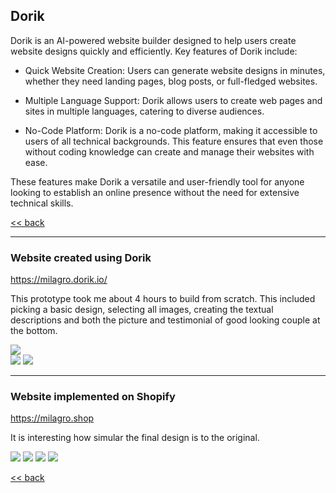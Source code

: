 ## Dorik

Dorik is an AI-powered website builder designed to help users create website designs quickly and efficiently. Key features of Dorik include:

* Quick Website Creation: Users can generate website designs in minutes, whether they need landing pages, blog posts, or full-fledged websites.  

* Multiple Language Support: Dorik allows users to create web pages and sites in multiple languages, catering to diverse audiences.

* No-Code Platform: Dorik is a no-code platform, making it accessible to users of all technical backgrounds. This feature ensures that even those without coding knowledge can create and manage their websites with ease.

These features make Dorik a versatile and user-friendly tool for anyone looking to establish an online presence without the need for extensive technical skills.

[<< back](/)

---
### Website created using Dorik
https://milagro.dorik.io/

This prototype took me about 4 hours to build from scratch. This included picking a basic design, selecting all images, creating the textual descriptions and both the picture and testimonial of good looking couple 
at the bottom.

![](./m1.png)  
![](./m2.png)
![](./m3.png)


---
### Website implemented on Shopify
https://milagro.shop

It is interesting how simular the final design is to the original.


![](./s1.png)
![](./s2.png)
![](./s3.png)
![](./s4.png)


[<< back](/)
